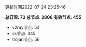 更新时间2022-07-24 23:25:46

**总订阅: 73**
**总节点: 2808**
**有效节点: 455**
- v2ray节点: 54
- ss节点: 345
- trojan节点: 56
